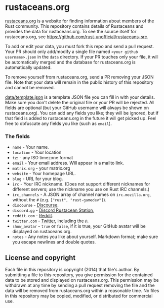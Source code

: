 rustaceans.org
==============

[rustaceans.org](https://www.rustaceans.org/) is a website for finding
information about members of the Rust community. This repository contains details of Rustaceans and provides the data for rustaceans.org. To see the source itself for rustaceans.org, see
https://github.com/rust-unofficial/rustaceans-src.

To add or edit your data, you must fork this repo and send a pull request. Your PR should only add/modify a single file named `<your github username>.json` in the `data` directory. If your PR touches only your file, it will be automatically merged and the database for rustaceans.org is automatically updated.

To remove yourself from rustaceans.org, send a PR removing your JSON file. Note
that your data will remain in the public history of this repository and cannot
be removed.

[data/template.json](https://github.com/nrc/rustaceans.org/blob/master/data/template.json)
is a template JSON file you can fill in with your details. Make sure you don't
delete the original file or your PR will be rejected. All fields are optional
(but your GitHub username will always be shown on rustaceans.org). You can add
any fields you like; they will be ignored, but if that field is added to
rustaceans.org in the future it will get picked up. Feel free to obfuscate any
fields you like (such as `email`).

### The fields

* `name` - Your name.
* `location` - Your location
* `tz`: - any ISO timezone format
* `email` - Your email address. Will appear in a mailto link.
* `matrix.org` - your matrix.org
* `website` - Your homepage URL.
* `blog` - URL for your blog.
* `irc` - Your IRC nickname.  (Does not support different nicknames for
  different servers; use the nickname you use on Rust IRC channels.)
* `irc_channels` - A JSON array of channel names on `irc.mozilla.org`, without
  the `#` (e.g. `["rust", "rust-gamedev"]`).
* `discourse` - [Discourse](https://internals.rust-lang.org/).
* `discord.gg` - [Discord Rustacean Station](https://discord.gg/chW4EKV9), 
* `reddit.com` -  [Reddit](https://www.reddit.com/r/rust/).
* `twitter.com` - [Twitter](https://twitter.com/), including the
  `@`.
* `show_avatar` - `true` or `false`, if it is true, your GitHub avatar will be displayed on rustaceans.org.
* `notes` - Any notes you like about yourself. Markdown format; make sure you
  escape newlines and double quotes.

## License and copyright

Each file in this repository is copyright (2014) that file's author. By
submitting a file to this repository, you give permission for the contained data
to be stored and displayed on rustaceans.org. This permission may be withdrawn
at any time by sending a pull request removing the file and the data will be
removed from rustaceans.org within a reasonable time. No files in this
repository may be copied, modified, or distributed for commercial use.
